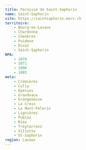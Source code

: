 ```yaml
---
title: Paroisse de Saint-Saphorin
name: Saint-Saphorin
site: https://saintsaphorin.eerv.ch
territoire:
    - Bourg-en-Lavaux
    - Chardonne
    - Chexbres
    - Puidoux
    - Rivaz
    - Saint-Saphorin
NPA:
    - 1070
    - 1071
    - 1098
    - 1803
meta:
    - Cremières
    - Cully
    - Épesses
    - Grandvaux
    - Grangeneuve
    - La Croix
    - Le Mont-Pèlerin
    - Lignières
    - Publoz
    - Riex
    - Treytorrens
    - Villette
    - St-Saphorin
region: Lavaux
---
```

